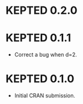# KEPTED 0.2.0

# KEPTED 0.1.1

* Correct a bug when d=2.

# KEPTED 0.1.0

* Initial CRAN submission.
